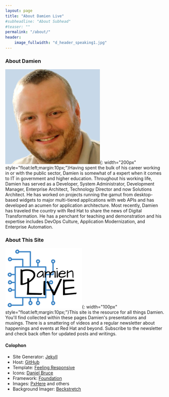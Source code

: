 ```yaml
---
layout: page
title: "About Damien Live"
#subheadline: "About Subhead"
#teaser: ""
permalink: "/about/"
header:
    image_fullwidth: "d_header_speaking1.jpg"
---
```

### About Damien

![Damien](/images/d_headshot_2.jpg){: width="200px" style="float:left;margin:10px;"}Having spent the bulk of his career working in or with the public sector, Damien is somewhat of a expert when it comes to IT in government and higher education. Throughout his working life, Damien has served as a Developer, System Administrator, Development Manager, Enterprise Architect, Technology Director and now Solutions Architect.  He has worked on projects running the gamut from desktop-based widgets to major multi-tiered applications with web APIs and has developed an acumen for application architecture.  Most recently, Damien has traveled the country with Red Hat to share the news of Digital Transformation. He has a penchant for teaching and demonstration and his expertise includes DevOps Culture, Application Modernization, and Enterprise Automation.

### About This Site

![DamienLIVE](/images/d_logo_mini.png){: width="100px" style="float:left;margin:10px;"}This site is the resource for all things Damien.  You'll find collected within these pages Damien's presentations and musings.  There is a smattering of videos and a regular newsletter about happenings and events at Red Hat and beyond.  Subscribe to the newsletter and check back often for updated posts and writings.

#### Colophon

- Site Generator: [Jekyll](http://jekyllrb.com/)
- Host: [GitHub](http://github.com)
- Template: [Feeling Responsive](http://phlow.github.io/feeling-responsive/)
- Icons: [Daniel Bruce](http://entypo.com/)
- Framework: [Foundation](http://foundation.zurb.com/)
- Images: [PxHere](https://pxhere.com) and others
- Background Imager: [Beckstretch](http://srobbin.com/jquery-plugins/backstretch/)